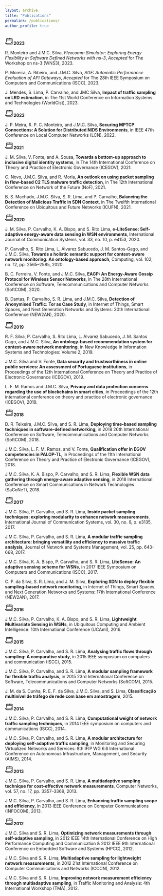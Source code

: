 ```yaml
---
layout: archive
title: "Publications"
permalink: /publications/
author_profile: true
---
```


![](/images/calendar24.png) **2023**

R. Monteiro and J.M.C. Silva, *Flexcomm Simulator: Exploring Energy Flexibility in Software Defined Networks with ns-3*, *Accepted* for The Workshop on ns-3 (WNS3), 2023.

P. Moreira, A. Ribeiro, and J.M.C. Silva, *AGE: Automatic Performance Evaluation of API Gateways*, *Accepted* for The 28th IEEE Symposium on Computers and Communications (ISCC), 2023.

J. Mendes, S. Lima, P. Carvalho, and JMC Silva, **Impact of traffic sampling on LRD estimation**, in The 11st World Conference on Information Systems and Technologies (WorldCist), 2023. 

![](/images/calendar24.png) **2022**

J. P. Meira, R. P. C. Monteiro, and J.M.C. Silva, **Securing MPTCP Connections: A Solution for Distributed NIDS Environments**, in IEEE 47th Conference on Local Computer Networks (LCN), 2022.


![](/images/calendar24.png) **2021**

J. M. Silva, V. Fonte, and A. Sousa, **Towards a bottom-up approach to inclusive digital identity systems**, in The 14th International Conference on Theory and Practice of Electronic Governance (ICEGOV), 2021.

C. Novo, J.M.C. Silva, and R. Morla, **An outlook on using packet sampling in flow-based C2 TLS malware traffic detection**, in The 12th International Conference on Network of the Future (NoF), 2021.

B. S. Machado, J.M.C. Silva, S. R. Lima, and P. Carvalho, **Balancing the Detection of Malicious Traffic in SDN Context**, in The Twelfth International Conference on Ubiquitous and Future Networks (ICUFN), 2021.

![](/images/calendar24.png) **2020**

J. M. Silva, P. Carvalho, K. A. Bispo, and S. Rito Lima, **e-LiteSense: Self-adaptive energy-aware data sensing in WSN environments**, International Journal of Communication Systems, vol. 33, no. 10, p. e4153, 2020.

P. Carvalho, S. Rito Lima, L. Álvarez Sabucedo, J. M. Santos-Gago, and J.M.C. Silva, **Towards a holistic semantic support for context-aware network monitoring: An ontology-based approach**, Computing, vol. 102, no. 12, pp. 2565–2585, 2020.

B. C. Ferreira, V. Fonte, and J.M.C. Silva, **EAGP: An Energy-Aware Gossip Protocol for Wireless Sensor Networks**, in The 28th International Conference on Software, Telecommunications and Computer Networks (SoftCOM), 2020.

B. Dantas, P. Carvalho, S. R. Lima, and J.M.C. Silva, **Detection of Anonymised Traffic: Tor as Case Study**, in Internet of Things, Smart Spaces, and Next Generation Networks and Systems: 20th International Conference (NEW2AN), 2020.

![](/images/calendar24.png) **2019**

R. F. Silva, P. Carvalho, S. Rito Lima, L. Álvarez Sabucedo, J. M. Santos Gago, and J.M.C. Silva, **An ontology-based recommendation system for context-aware network monitoring**, in New Knowledge in Information Systems and Technologies: Volume 2, 2019.

J.M.C. Silva and V. Fonte, **Data security and trustworthiness in online public services: An assessment of Portuguese institutions**, in Proceedings of the 12th International Conference on Theory and Practice of Electronic Governance (ICEGOV), 2019.

L. F. M. Ramos and J.M.C. Silva, **Privacy and data protection concerns regarding the use of blockchains in smart cities**, in Proceedings of the 12th international conference on theory and practice of electronic governance (ICEGOV), 2019.

![](/images/calendar24.png) **2018**

D. R. Teixeira, J.M.C. Silva, and S. R. Lima, **Deploying time-based sampling techniques in software-defined networking**, in 2018 26th International Conference on Software, Telecommunications and Computer Networks (SoftCOM), 2018.

J.M.C. Silva, L. F. M. Ramos, and V. Fonte, **Qualification offer in EGOV competencies in PALOP-TL**, in Proceedings of the 11th International Conference on Theory and Practice of Electronic Governance (ICEGOV), 2018.

J.M.C. Silva, K. A. Bispo, P. Carvalho, and S. R. Lima, **Flexible WSN data gathering through energy-aware adaptive sensing**, in 2018 International Conference on Smart Communications in Network Technologies (SaCoNeT), 2018.

![](/images/calendar24.png) **2017**

J.M.C. Silva, P. Carvalho, and S. R. Lima, **Inside packet sampling techniques: exploring modularity to enhance network measurements**, International Journal of Communication Systems, vol. 30, no. 6, p. e3135, 2017.

J.M.C. Silva, P. Carvalho, and S. R. Lima, **A modular traffic sampling architecture: bringing versatility and efficiency to massive traffic analysis**, Journal of Network and Systems Management, vol. 25, pp. 643–668, 2017.

J.M.C. Silva, K. A. Bispo, P. Carvalho, and S. R. Lima, **LiteSense: An adaptive sensing scheme for WSNs**, in 2017 IEEE Symposium on Computers and Communications (ISCC), 2017.

C. P. da Silva, S. R. Lima, and J. M. Silva, **Exploring SDN to deploy flexible sampling-based network monitoring**, in Internet of Things, Smart Spaces, and Next Generation Networks and Systems: 17th International Conference (NEW2AN), 2017.

![](/images/calendar24.png) **2016**

J.M.C. Silva, P. Carvalho, K. A. Bispo, and S. R. Lima, **Lightweight Multivariate Sensing in WSNs**, in Ubiquitous Computing and Ambient Intelligence: 10th International Conference (UCAmI), 2016.

![](/images/calendar24.png) **2015**

J.M.C. Silva, P. Carvalho, and S. R. Lima, **Analysing traffic flows through sampling: A comparative study**, in 2015 IEEE symposium on computers and communication (ISCC), 2015.

J.M.C. Silva, P. Carvalho, and S. R. Lima, **A modular sampling framework for flexible traffic analysis**, in 2015 23rd International Conference on Software, Telecommunications and Computer Networks (SoftCOM), 2015.

J. M. da S. Cunha, R. E. F. da Silva, J.M.C. Silva, and S. Lima, **Classificação multinível de tráfego de rede com base em amostragem**, 2015.

![](/images/calendar24.png) **2014**

J.M.C. Silva, P. Carvalho, and S. R. Lima, **Computational weight of network traffic sampling techniques**, in 2014 IEEE symposium on computers and communications (ISCC), 2014.

J.M.C. Silva, P. Carvalho, and S. R. Lima, **A modular architecture for deploying self-adaptive traffic sampling**, in Monitoring and Securing Virtualized Networks and Services: 8th IFIP WG 6.6 International Conference on Autonomous Infrastructure, Management, and Security (AIMS), 2014.

![](/images/calendar24.png) **2013**

J.M.C. Silva, P. Carvalho, and S. R. Lima, **A multiadaptive sampling technique for cost-effective network measurements**, Computer Networks, vol. 57, no. 17, pp. 3357–3369, 2013.

J.M.C. Silva, P. Carvalho, and S. R. Lima, **Enhancing traffic sampling scope and efficiency**, in 2013 IEEE Conference on Computer Communications (INFOCOM), 2013.

![](/images/calendar24.png) **2012**

J.M.C. Silva and S. R. Lima, **Optimizing network measurements through self-adaptive sampling**, in 2012 IEEE 14th International Conference on High Performance Computing and Communication & 2012 IEEE 9th International Conference on Embedded Software and Systems (HPCC), 2012.

J.M.C. Silva and S. R. Lima, **Multiadaptive sampling for lightweight network measurements**, in 2012 21st International Conference on Computer Communications and Networks (ICCCN), 2012.

J.M.C. Silva and S. R. Lima, **Improving network measurement efficiency through multiadaptive sampling**, in Traffic Monitoring and Analysis: 4th International Workshop (TMA), 2012.